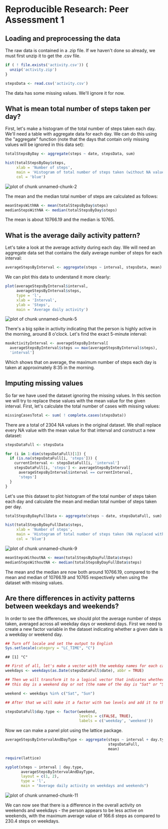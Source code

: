 # Reproducible Research: Peer Assessment 1

## Loading and preprocessing the data

The raw data is contained in a .zip file. If we haven't done so already, we must first unzip it to get the .csv file.


```r
if ( ! file.exists('activity.csv')) {
  unzip('activity.zip')
}

stepsData <- read.csv('activity.csv')
```

The data has some missing values. We'll ignore it for now.

## What is mean total number of steps taken per day?

First, let's make a histogram of the total number of steps taken each day. We'll need a table with aggregate data for each day. We can do this using the "aggregate" function (note that the days that contain only missing values will be ignored in this data set):


```r
totalStepsByDay <- aggregate(steps ~ date, stepsData, sum)

hist(totalStepsByDay$steps, 
     xlab = 'Number of steps', 
     main = 'Histogram of total number of steps taken (without NA values)', 
     col = 'blue')
```

![plot of chunk unnamed-chunk-2](figure/unnamed-chunk-2-1.png)

The mean and the median total number of steps are calculated as follows:


```r
meanStepsWithNA <- mean(totalStepsByDay$steps)
medianStepsWithNA <- median(totalStepsByDay$steps)
```

The mean is about 10766.19 and the median is 10765.

## What is the average daily activity pattern?

Let's take a look at the average activity during each day. We will need an aggregate data set that contains the daily average number of steps for each interval:


```r
averageStepsByInterval <- aggregate(steps ~ interval, stepsData, mean)
```

We can plot this data to understand it more clearly:


```r
plot(averageStepsByInterval$interval, 
     averageStepsByInterval$steps, 
     type = 'l', 
     xlab = 'Interval', 
     ylab = 'Steps', 
     main = 'Average daily activity')
```

![plot of chunk unnamed-chunk-5](figure/unnamed-chunk-5-1.png)

There's a big spike in activity indicating that the person is highly active in the morning, around 8 o'clock. Let's find the exact 5-minute interval:


```r
maxActivityInterval <- averageStepsByInterval[
  averageStepsByInterval$steps == max(averageStepsByInterval$steps), 
  'interval']
```

Which shows that on average, the maximum number of steps each day is taken at approximately 8:35 in the morning.

## Imputing missing values

So far we have used the dataset ignoring the missing values. In this section we will try to replace these values with the mean value for the given interval. First, let's calculate the total number of cases with missing values:


```r
missingCasesTotal <- sum( ! complete.cases(stepsData))
```

There are a total of 2304 NA values in the original dataset. We shall replace every NA value with the mean value for that interval and construct a new dataset:


```r
stepsDataFull <- stepsData

for (i in 1:dim(stepsDataFull)[1]) {
  if (is.na(stepsDataFull[i, 'steps'])) {
    currentInterval <- stepsDataFull[i, 'interval']
    stepsDataFull[i, 'steps'] <- averageStepsByInterval[
      averageStepsByInterval$interval == currentInterval, 
      'steps']
  }
}
```

Let's use this dataset to plot histogram of the total number of steps taken each day and calculate the mean and median total number of steps taken per day. 


```r
totalStepsByDayFullData <- aggregate(steps ~ date, stepsDataFull, sum)

hist(totalStepsByDayFullData$steps, 
     xlab = 'Number of steps', 
     main = 'Histogram of total number of steps taken (NA replaced with mean)', 
     col = 'blue')
```

![plot of chunk unnamed-chunk-9](figure/unnamed-chunk-9-1.png)

```r
meanStepsWithoutNA <- mean(totalStepsByDayFullData$steps)
medianStepsWithoutNA <- median(totalStepsByDayFullData$steps)
```

The mean and the median are now both around 10766.19, compared to the mean and median of 10766.19 and 10765 respectively when using the dataset with missing values.

## Are there differences in activity patterns between weekdays and weekends?

In order to see the differences, we should plot the average number of steps taken, averaged across all weekday days or weekend days. First we need to create a new factor variable in the dataset indicating whether a given date is a weekday or weekend day.


```r
## Turn off locale and set the output to English
Sys.setlocale(category = "LC_TIME", "C")
```

```
## [1] "C"
```

```r
## First of all, let's make a vector with the weekday names for each case
weekdays <- weekdays(as.Date(stepsDataFull$date), abbr = TRUE)

## Then we will transform it to a logical vector that indicates whether
## this day is a weekend day or not (the name of the day is "Sat" or "Sun")

weekend <- weekdays %in% c("Sat", "Sun")

## After that we will make it a factor with two levels and add it to the dataset

stepsDataFull$day.type <- factor(weekend, 
                                 levels = c(FALSE, TRUE), 
                                 labels = c('weekday', 'weekend')) 
```

Now we can make a panel plot using the lattice package.


```r
averageStepsByIntervalAndDayType <- aggregate(steps ~ interval + day.type, 
                                              stepsDataFull, 
                                              mean)

require(lattice)

xyplot(steps ~ interval | day.type, 
       averageStepsByIntervalAndDayType, 
       layout = c(1, 2), 
       type = 'l', 
       main = "Average daily activity on weekdays and weekends")
```

![plot of chunk unnamed-chunk-11](figure/unnamed-chunk-11-1.png)


We can now see that there is a difference in the overall activity on weekends and weekdays - the person appears to be less active on weekends, with the maximum average value of 166.6 steps as compared to 230.4 steps on weekdays. 
